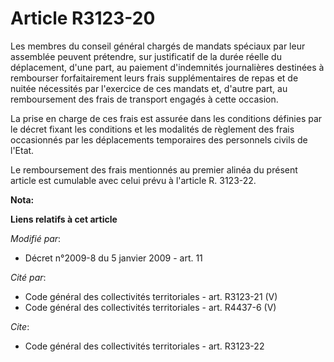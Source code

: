 # Article R3123-20

Les membres du conseil général chargés de mandats spéciaux par leur assemblée peuvent prétendre, sur justificatif de la durée
réelle du déplacement, d'une part, au paiement d'indemnités journalières destinées à rembourser forfaitairement leurs frais
supplémentaires de repas et de nuitée nécessités par l'exercice de ces mandats et, d'autre part, au remboursement des frais
de transport engagés à cette occasion. 

La prise en charge de ces frais est assurée dans les conditions définies par le décret fixant les conditions et les modalités
de règlement des frais occasionnés par les déplacements temporaires des personnels civils de l'Etat. 

Le remboursement des frais mentionnés au premier alinéa du présent article est cumulable avec celui prévu à l'article R.
3123-22.

**Nota:**



**Liens relatifs à cet article**

_Modifié par_:

  - Décret n°2009-8 du 5 janvier 2009 - art. 11

_Cité par_:

  - Code général des collectivités territoriales - art. R3123-21 (V)
  - Code général des collectivités territoriales - art. R4437-6 (V)

_Cite_:

  - Code général des collectivités territoriales - art. R3123-22
